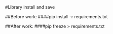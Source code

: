 #Library install and save


##Before work:
####pip install -r requirements.txt


##After work:
####pip freeze > requirements.txt